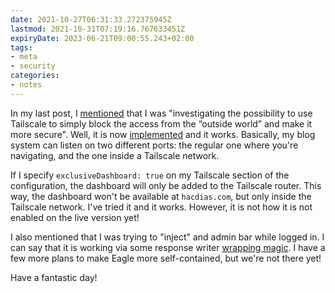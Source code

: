 ```yaml
---
date: 2021-10-27T06:31:33.272375945Z
lastmod: 2021-10-31T07:19:16.767633451Z
expiryDate: 2023-06-21T09:00:55.243+02:00
tags:
- meta
- security
categories:
- notes
---
```


In my last post, I [mentioned](/2021/10/25/new-eagle-look) that I was "investigating the possibility to use Tailscale to simply block the access from the “outside world” and make it more secure". Well, it is now [implemented](https://github.com/hacdias/eagle/blob/main/server/tailscale.go) and it works. Basically, my blog system can listen on two different ports: the regular one where you're navigating, and the one inside a Tailscale network.

If I specify `exclusiveDashboard: true` on my Tailscale section of the configuration, the dashboard will only be added to the Tailscale router. This way, the dashboard won't be available at `hacdias.com`, but only inside the Tailscale network. I've tried it and it works. However, it is not how it is not enabled on the live version yet!

I also mentioned that I was trying to "inject" and admin bar while logged in. I can say that it is working via some response writer [wrapping magic](https://github.com/hacdias/eagle/blob/86fb5489e6ee3488692377d74f7fd64493841b32/server/static.go#L76-L102). I have a few more plans to make Eagle more self-contained, but we're not there yet!

Have a fantastic day!
